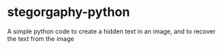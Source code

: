 # stegorgaphy-python
A simple python code to create a hidden text in an image, and to recover the text from the image
